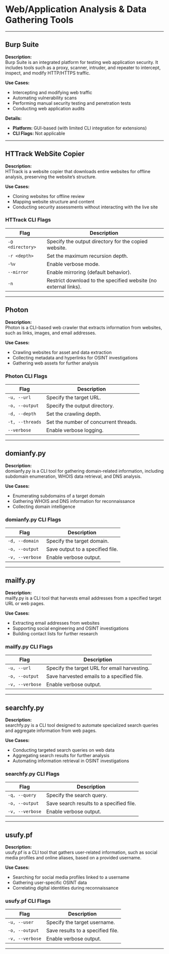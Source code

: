 # Web/Application Analysis & Data Gathering Tools

---

## Burp Suite

**Description:**  
Burp Suite is an integrated platform for testing web application security. It includes tools such as a proxy, scanner, intruder, and repeater to intercept, inspect, and modify HTTP/HTTPS traffic.

**Use Cases:**

- Intercepting and modifying web traffic
- Automating vulnerability scans
- Performing manual security testing and penetration tests
- Conducting web application audits

**Details:**

- **Platform:** GUI-based (with limited CLI integration for extensions)
- **CLI Flags:** Not applicable

---

## HTTrack WebSite Copier

**Description:**  
HTTrack is a website copier that downloads entire websites for offline analysis, preserving the website’s structure.

**Use Cases:**

- Cloning websites for offline review
- Mapping website structure and content
- Conducting security assessments without interacting with the live site

### HTTrack CLI Flags

| Flag             | Description                                                     |
| ---------------- | --------------------------------------------------------------- |
| `-O <directory>` | Specify the output directory for the copied website.            |
| `-r <depth>`     | Set the maximum recursion depth.                                |
| `-%v`            | Enable verbose mode.                                            |
| `--mirror`       | Enable mirroring (default behavior).                            |
| `-n`             | Restrict download to the specified website (no external links). |

---

## Photon

**Description:**  
Photon is a CLI-based web crawler that extracts information from websites, such as links, images, and email addresses.

**Use Cases:**

- Crawling websites for asset and data extraction
- Collecting metadata and hyperlinks for OSINT investigations
- Gathering web assets for further analysis

### Photon CLI Flags

| Flag            | Description                           |
| --------------- | ------------------------------------- |
| `-u, --url`     | Specify the target URL.               |
| `-o, --output`  | Specify the output directory.         |
| `-d, --depth`   | Set the crawling depth.               |
| `-t, --threads` | Set the number of concurrent threads. |
| `--verbose`     | Enable verbose logging.               |

---

## domianfy.py

**Description:**  
domianfy.py is a CLI tool for gathering domain-related information, including subdomain enumeration, WHOIS data retrieval, and DNS analysis.

**Use Cases:**

- Enumerating subdomains of a target domain
- Gathering WHOIS and DNS information for reconnaissance
- Collecting domain intelligence

### domianfy.py CLI Flags

| Flag            | Description                      |
| --------------- | -------------------------------- |
| `-d, --domain`  | Specify the target domain.       |
| `-o, --output`  | Save output to a specified file. |
| `-v, --verbose` | Enable verbose output.           |

---

## mailfy.py

**Description:**  
mailfy.py is a CLI tool that harvests email addresses from a specified target URL or web pages.

**Use Cases:**

- Extracting email addresses from websites
- Supporting social engineering and OSINT investigations
- Building contact lists for further research

### mailfy.py CLI Flags

| Flag            | Description                                  |
| --------------- | -------------------------------------------- |
| `-u, --url`     | Specify the target URL for email harvesting. |
| `-o, --output`  | Save harvested emails to a specified file.   |
| `-v, --verbose` | Enable verbose output.                       |

---

## searchfy.py

**Description:**  
searchfy.py is a CLI tool designed to automate specialized search queries and aggregate information from web pages.

**Use Cases:**

- Conducting targeted search queries on web data
- Aggregating search results for further analysis
- Automating information retrieval in OSINT investigations

### searchfy.py CLI Flags

| Flag            | Description                              |
| --------------- | ---------------------------------------- |
| `-q, --query`   | Specify the search query.                |
| `-o, --output`  | Save search results to a specified file. |
| `-v, --verbose` | Enable verbose output.                   |

---

## usufy.pf

**Description:**  
usufy.pf is a CLI tool that gathers user-related information, such as social media profiles and online aliases, based on a provided username.

**Use Cases:**

- Searching for social media profiles linked to a username
- Gathering user-specific OSINT data
- Correlating digital identities during reconnaissance

### usufy.pf CLI Flags

| Flag            | Description                       |
| --------------- | --------------------------------- |
| `-u, --user`    | Specify the target username.      |
| `-o, --output`  | Save results to a specified file. |
| `-v, --verbose` | Enable verbose output.            |

---
